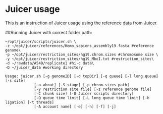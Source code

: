 # Juicer usage

This is an instruction of Juicer usage using the reference data from Juicer.

##Running Juicer with correct folder path:

    ~/opt/juicer/scripts/juicer.sh \
    -z ~/opt/juicer/references/Homo_sapiens_assembly19.fasta #reference genome\
    -p ~/opt/juicer/restriction_sites/hg19.chrom.sizes #chromosome size \
    -y ~/opt/juicer/restriction_sites/hg19_MboI.txt #restriction_sites\
    -d ~/rawdata/A549/replicate1 #hi-c data\
    -D ~/juicer_data #working directory

    Usage: juicer.sh [-g genomeID] [-d topDir] [-q queue] [-l long queue] [-s site]
                 [-a about] [-S stage] [-p chrom.sizes path]
                 [-y restriction site file] [-z reference genome file]
                 [-C chunk size] [-D Juicer scripts directory]
                 [-Q queue time limit] [-L long queue time limit] [-b ligation] [-t threads]
                 [-A account name] [-e] [-h] [-f] [-j]
